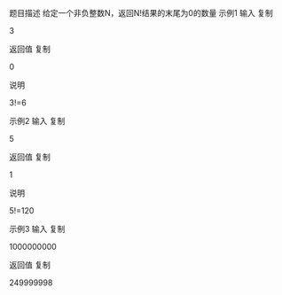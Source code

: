题目描述
给定一个非负整数N，返回N!结果的末尾为0的数量
示例1
输入
复制

3

返回值
复制

0

说明

3!=6  

示例2
输入
复制

5

返回值
复制

1

说明

5!=120  

示例3
输入
复制

1000000000

返回值
复制

249999998

